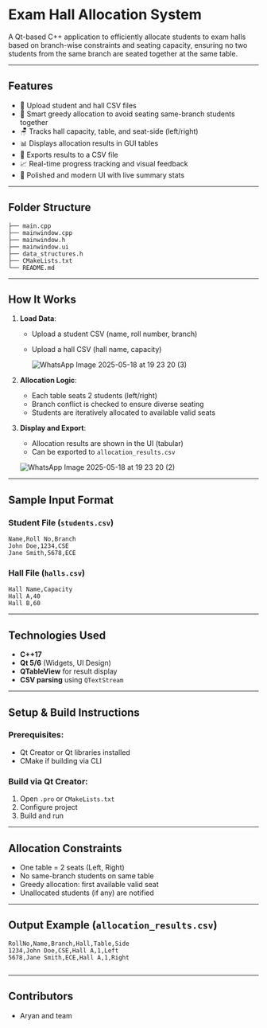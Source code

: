 
# Exam Hall Allocation System

A Qt-based C++ application to efficiently allocate students to exam halls based on branch-wise constraints and seating capacity, ensuring no two students from the same branch are seated together at the same table.

---

## Features

- 📁 Upload student and hall CSV files
- 🧠 Smart greedy allocation to avoid seating same-branch students together
- 🪑 Tracks hall capacity, table, and seat-side (left/right)
- 📊 Displays allocation results in GUI tables
- 💾 Exports results to a CSV file
- 📈 Real-time progress tracking and visual feedback
- 🌈 Polished and modern UI with live summary stats

---

## Folder Structure

```
├── main.cpp
├── mainwindow.cpp
├── mainwindow.h
├── mainwindow.ui
├── data_structures.h
├── CMakeLists.txt
└── README.md
```

---

## How It Works

1. **Load Data**:
   - Upload a student CSV (name, roll number, branch)
   - Upload a hall CSV (hall name, capacity)

     ![WhatsApp Image 2025-05-18 at 19 23 20 (3)](https://github.com/user-attachments/assets/eebf0105-6f58-428c-b0bc-6d71e137435e)


2. **Allocation Logic**:
   - Each table seats 2 students (left/right)
   - Branch conflict is checked to ensure diverse seating
   - Students are iteratively allocated to available valid seats

3. **Display and Export**:
   - Allocation results are shown in the UI (tabular)
   - Can be exported to `allocation_results.csv`
   
   ![WhatsApp Image 2025-05-18 at 19 23 20 (2)](https://github.com/user-attachments/assets/20f7e3de-6637-4019-bf09-ef3c8424ec17)

---

## Sample Input Format

### Student File (`students.csv`)
```
Name,Roll No,Branch
John Doe,1234,CSE
Jane Smith,5678,ECE
```

### Hall File (`halls.csv`)
```
Hall Name,Capacity
Hall A,40
Hall B,60
```

---

## Technologies Used

- **C++17**
- **Qt 5/6** (Widgets, UI Design)
- **QTableView** for result display
- **CSV parsing** using `QTextStream`

---

## Setup & Build Instructions

### Prerequisites:
- Qt Creator or Qt libraries installed
- CMake if building via CLI

### Build via Qt Creator:
1. Open `.pro` or `CMakeLists.txt`
2. Configure project
3. Build and run

---

## Allocation Constraints

- One table = 2 seats (Left, Right)
- No same-branch students on same table
- Greedy allocation: first available valid seat
- Unallocated students (if any) are notified

---

## Output Example (`allocation_results.csv`)

```
RollNo,Name,Branch,Hall,Table,Side
1234,John Doe,CSE,Hall A,1,Left
5678,Jane Smith,ECE,Hall A,1,Right


```

---

## Contributors

- Aryan and team
